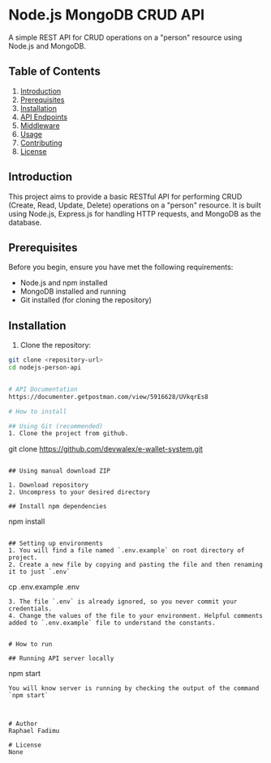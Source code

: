 # Node.js MongoDB CRUD API

A simple REST API for CRUD operations on a "person" resource using Node.js and MongoDB.

## Table of Contents

1. [Introduction](#introduction)
2. [Prerequisites](#prerequisites)
3. [Installation](#installation)
4. [API Endpoints](#api-endpoints)
5. [Middleware](#middleware)
6. [Usage](#usage)
7. [Contributing](#contributing)
8. [License](#license)

## Introduction

This project aims to provide a basic RESTful API for performing CRUD (Create, Read, Update, Delete) operations on a "person" resource. It is built using Node.js, Express.js for handling HTTP requests, and MongoDB as the database.

## Prerequisites

Before you begin, ensure you have met the following requirements:

- Node.js and npm installed
- MongoDB installed and running
- Git installed (for cloning the repository)

## Installation

1. Clone the repository:

```bash
git clone <repository-url>
cd nodejs-person-api


# API Documentation
https://documenter.getpostman.com/view/5916628/UVkqrEs8

# How to install

## Using Git (recommended)
1. Clone the project from github.

```
git clone https://github.com/devwalex/e-wallet-system.git
```

## Using manual download ZIP

1. Download repository
2. Uncompress to your desired directory

## Install npm dependencies

```
npm install
```

## Setting up environments
1. You will find a file named `.env.example` on root directory of project.
2. Create a new file by copying and pasting the file and then renaming it to just `.env`

```
cp .env.example .env
```
3. The file `.env` is already ignored, so you never commit your credentials.
4. Change the values of the file to your environment. Helpful comments added to `.env.example` file to understand the constants.


# How to run

## Running API server locally
```
npm start
```
You will know server is running by checking the output of the command `npm start`



# Author
Raphael Fadimu

# License
None
